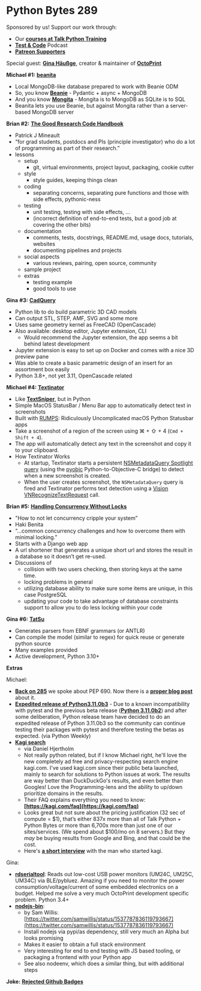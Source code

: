 # Python Bytes 289

Sponsored by us! Support our work through:

- Our [**courses at Talk Python Training**](https://training.talkpython.fm/)
- [**Test & Code**](https://testandcode.com/) Podcast
- [**Patreon Supporters**](https://www.patreon.com/pythonbytes)

Special guest: [**Gina Häußge**](https://twitter.com/foosel), creator & maintainer of [**OctoPrint**](https://octoprint.org)

**Michael #1:** [**beanita**](https://github.com/roman-right/beanita)

- Local MongoDB-like database prepared to work with Beanie ODM
- So, you know [**Beanie**](https://github.com/roman-right/beanie) - Pydantic + async + MongoDB
- And you know [**Mongita**](https://github.com/scottrogowski/mongita) - Mongita is to MongoDB as SQLite is to SQL 
- Beanita lets you use Beanie, but against Mongita rather than a server-based MongoDB server

**Brian #2:** [**The Good Research Code Handbook**](https://goodresearch.dev/index.html)

- Patrick J Mineault
- “for grad students, postdocs and PIs (principle investigator) who do a lot of programming as part of their research.”
- lessons
    - setup
        - git, virtual environments, project layout, packaging, cookie cutter
    - style
        - style guides, keeping things clean
    - coding
        - separating concerns, separating pure functions and those with side effects, pythonic-ness
    - testing
        - unit testing, testing with side effects, …
        - (incorrect definition of end-to-end tests, but a good job at covering the other bits)
    - documentation 
        - comments, tests, docstrings, README.md, usage docs, tutorials, websites
        - documenting pipelines and projects
    - social aspects
        - various reviews, pairing, open source, community 
    - sample project
    - extras
        - testing example
        - good tools to use

**Gina** **#3:** [**CadQuery**](https://cadquery.readthedocs.io/en/latest/)

- Python lib to do build parametric 3D CAD models
- Can output STL, STEP, AMF, SVG and some more
- Uses same geometry kernel as FreeCAD (OpenCascade)
- Also available: desktop editor, Jupyter extension, CLI
    - Would recommend the Jupyter extension, the app seems a bit behind latest development
- Jupyter extension is easy to set up on Docker and comes with a nice 3D preview pane
- Was able to create a basic parametric design of an insert for an assortment box easily
- Python 3.8+, not yet 3.11, OpenCascade related

**Michael #4:** [**Textinator**](https://twitter.com/RhetTurnbull/status/1535713115421089792)

- Like [**TextSniper**](https://www.textsniper.app), but in Python
- Simple MacOS StatusBar / Menu Bar app to automatically detect text in screenshots
- Built with [RUMPS](https://github.com/jaredks/rumps): Ridiculously Uncomplicated macOS Python Statusbar apps
- Take a screenshot of a region of the screen using ⌘ + ⇧ + 4 (`Cmd + Shift + 4`). 
- The app will automatically detect any text in the screenshot and copy it to your clipboard.
- How Textinator Works
    - At startup, Textinator starts a persistent [NSMetadataQuery Spotlight query](https://developer.apple.com/documentation/foundation/nsmetadataquery?language=objc) (using the [pyobjc](https://pyobjc.readthedocs.io/en/latest/) Python-to-Objective-C bridge) to detect when a new screenshot is created.
    - When the user creates screenshot, the `NSMetadataQuery` query is fired and Textinator performs text detection using a [Vision](https://developer.apple.com/documentation/vision?language=objc) [VNRecognizeTextRequest](https://developer.apple.com/documentation/vision/vnrecognizetextrequest?language=objc) call.

**Brian #5:** [**Handling Concurrency Without Locks**](https://hakibenita.com/django-concurrency)

- "How to not let concurrency cripple your system”
- Haki Benita
- “…common concurrency challenges and how to overcome them with minimal locking.”
- Starts with a Django web app
- A url shortener that generates a unique short url and stores the result in a database so it doesn’t get re-used.
- Discussions of 
    - collision with two users checking, then storing keys at the same time.
    - locking problems in general 
    - utilizing database ability to make sure some items are unique, in this case PostgreSQL
    - updating your code to take advantage of database constraints support to allow you to do less locking within your code

**Gina** **#6:** [**TatSu**](https://tatsu.readthedocs.io/en/stable/)

- Generates parsers from EBNF grammars (or ANTLR)
- Can compile the model (similar to regex) for quick reuse or generate python source
- Many examples provided
- Active development, Python 3.10+

**Extras** 

Michael:

- [**Back on 285**](https://pythonbytes.fm/episodes/show/285/where-we-talk-about-uis-and-python) we spoke about PEP 690. Now there is a [**proper blog post**](https://developers.facebook.com/blog/post/2022/06/15/python-lazy-imports-with-cinder) about it.
- [**Expedited release of Python3.11.0b3**](https://pythonweekly.us2.list-manage.com/track/click?u=e2e180baf855ac797ef407fc7&id=34c7bf229c&e=e4bde12891) - Due to a known incompatibility with pytest and the previous beta release ([**Python 3.11.0b2**](https://pythonweekly.us2.list-manage.com/track/click?u=e2e180baf855ac797ef407fc7&id=254cb29852&e=e4bde12891)) and after some deliberation, Python release team have decided to do an expedited release of Python 3.11.0b3 so the community can continue testing their packages with pytest and therefore testing the betas as expected. (via Python Weekly)
- [**Kagi search**](https://kagi.com)
    - via Daniel Hjertholm
    - Not really python related, but if I know Michael right, he'll love the new completely ad free and privacy-respecting search engine kagi.com.  I've used kagi.com since their public beta launched, mainly to search for solutions to Python issues at work. The results are way better than DuckDuckGo's results, and even better than Googles! Love the Programming-lens and the ability to up/down prioritize domains in the results.
    - Their FAQ explains everything you need to know: **[https://kagi.com/faq](https://kagi.com/faq)**
    - Looks great but not sure about the pricing justification (32 sec of compute = $1), that’s either 837x more than all of Talk Python + Python Bytes or more than 6,700x more than just one of our sites/services. (We spend about $100/mo on 8 servers.) But they *may* be buying results from Google and Bing, and that could be the cost.
    - Here's **[a short interview](https://twitter.com/vladquant/status/1538559700593156102?s=21&t=YSBQS2lP3oWVA9YDlZt1OA)** with the man who started kagi.

Gina: 

- [**rdserialtool**](https://github.com/rfinnie/rdserialtool): Reads out low-cost USB power monitors (UM24C, UM25C, UM34C) via BLE/pybluez. Amazing if you need to monitor the power consumption/voltage/current of some embedded electronics on a budget. Helped me solve a very much OctoPrint development specific problem. Python 3.4+
- [**nodejs-bin**](https://pypi.org/project/nodejs-bin/): 
    - by Sam Willis: [https://twitter.com/samwillis/status/1537787836119793667](https://twitter.com/samwillis/status/1537787836119793667)
    - Install nodejs via pypi/as dependency, still very much an Alpha but looks promising
    - Makes it easier to obtain a full stack environment
    - Very interesting for end to end testing with JS based tooling, or packaging a frontend with your Python app
    - See also nodeenv, which does a similar thing, but with additional steps

**Joke:** [**Rejected Github Badges**](https://twitter.com/btskinn/status/1535605341446098946)
